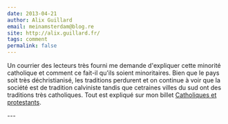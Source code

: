 ```yaml
---
date: 2013-04-21
author: Alix Guillard
email: meinamsterdam@blog.re
site: http://alix.guillard.fr/
tags: comment
permalink: false
---
```


<p>Un courrier des lecteurs très fourni me demande d'expliquer cette minorité catholique et comment ce fait-il qu'ils soient minoritaires. Bien que le pays soit très déchristianisé, les traditions perdurent et on continue à voir que la société est de tradition calviniste tandis que cetraines villes du sud ont des traditions très catholiques. Tout est expliqué sur mon billet <a title="article sur les chrétiens des Pays-Bas" href="/catholiques-et-protestants">Catholiques et protestants</a>.</p>
---